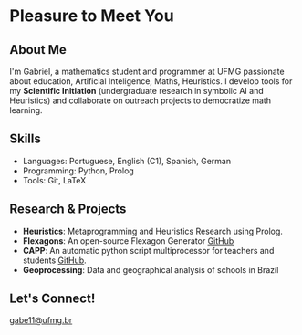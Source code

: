 # Pleasure to Meet You

## About Me  
I'm Gabriel, a mathematics student and programmer at UFMG passionate about education, Artificial Inteligence, Maths, Heuristics. I develop tools for my **Scientific Initiation** (undergraduate research in symbolic AI and Heuristics) and collaborate on outreach projects to democratize math learning.

## Skills  
- Languages: Portuguese, English (C1), Spanish, German  
- Programming: Python, Prolog  
- Tools: Git, LaTeX

## Research & Projects  
- **Heuristics**: Metaprogramming and Heuristics Research using Prolog.
- **Flexagons**: An open-source Flexagon Generator [GitHub](https://github.com/gabe-rbo/Corretores-Automaticos-de-Programas-Python)
- **CAPP**: An automatic python script multiprocessor for teachers and students [GitHub](https://github.com/gabe-rbo/Corretores-Automaticos-de-Programas-Python).
- **Geoprocessing**: Data and geographical analysis of schools in Brazil

## Let's Connect!  
[gabe11@ufmg.br](mailto:gabe11@ufmg.br) 
<!--
**gabe-rbo/gabe-rbo** is a ✨ _special_ ✨ repository because its `README.md` (this file) appears on your GitHub profile.

Here are some ideas to get you started:

- 🔭 I’m currently working on ...
- 🌱 I’m currently learning ...
- 👯 I’m looking to collaborate on ...
- 🤔 I’m looking for help with ...
- 💬 Ask me about ...
- 📫 How to reach me: ...
- 😄 Pronouns: ...
- ⚡ Fun fact: ...
-->
